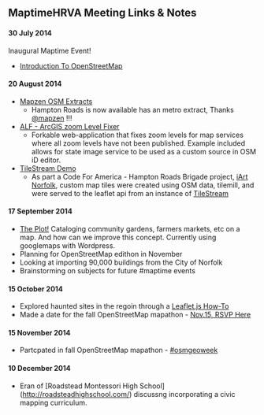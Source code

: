 ## MaptimeHRVA Meeting Links & Notes

#### 30 July 2014
Inaugural Maptime Event!
* [Introduction To OpenStreetMap](http://jonahadkins.github.io/intro-osm2/)

#### 20 August 2014
* [Mapzen OSM Extracts](https://mapzen.com/metro-extracts)
  * Hampton Roads is now available has an metro extract, Thanks [@mapzen](https://github.com/mapzen) !!!
* [ALF - ArcGIS zoom Level Fixer](http://arcgis-level-fixer.elasticbeanstalk.com/)
  * Forkable web-application that fixes zoom levels for map services where all zoom levels have not been published. Example included allows for state image service to be used as a custom source in OSM iD editor.
* [TileStream Demo](http://norfolkart-tiles.herokuapp.com/#!/map/iArt)
  * As part a Code For America - Hampton Roads Brigade project, [iArt Norfolk](http://iartnorfolk.com/#/map), custom map tiles were created using OSM data, tilemill, and were served to the leaflet api from an instance of [TileStream](https://github.com/mapbox/tilestream)

#### 17 September 2014
* [The Plot!](http://theplot.us) Cataloging community gardens, farmers markets, etc on a map. And how can we improve this concept. Currently using googlemaps with Wordpress.
* Planning for OpenStreetMap edithon in November
 * Looking at importing 90,000 buildings from the City of Norfolk
* Brainstorming on subjects for future #maptime events  

#### 15 October 2014  
* Explored haunted sites in the regoin through a [Leaflet.js How-To](http://maptime.io/hrva/ghosts/hauntedHRVA.html)
* Made a date for the fall OpenStreetMap mapathon - [Nov.15, RSVP Here](http://www.meetup.com/Code4HR/events/213694792/) 

#### 15 November 2014  
* Partcpated in fall OpenStreetMap mapathon - [#osmgeoweek](http://www.meetup.com/Code4HR/events/213694792/)  

#### 10 December 2014  
* Eran of [Roadstead Montessori High School] (http://roadsteadhighschool.com/) discussng incorporating a civic mapping curriculum.
